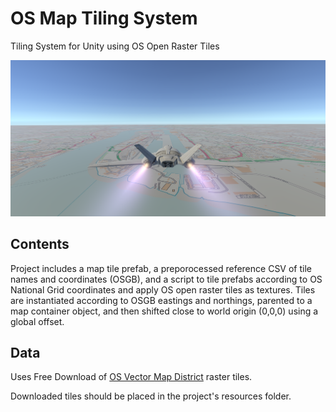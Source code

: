 # OS Map Tiling System
Tiling System for Unity using OS Open Raster Tiles

![OSMapFlightSim](images/OSMapFlightSim.PNG)

## Contents
Project includes a map tile prefab, a preporocessed reference CSV of tile names and coordinates (OSGB), and a script to tile prefabs according to OS National Grid coordinates and apply OS open raster tiles as textures. Tiles are instantiated according to OSGB eastings and northings, parented to a map container object, and then shifted close to world origin (0,0,0) using a global offset. 

## Data
Uses Free Download of [OS Vector Map District](https://www.ordnancesurvey.co.uk/business-and-government/products/vectormap-district.html) raster tiles.

Downloaded tiles should be placed in the project's resources folder.
